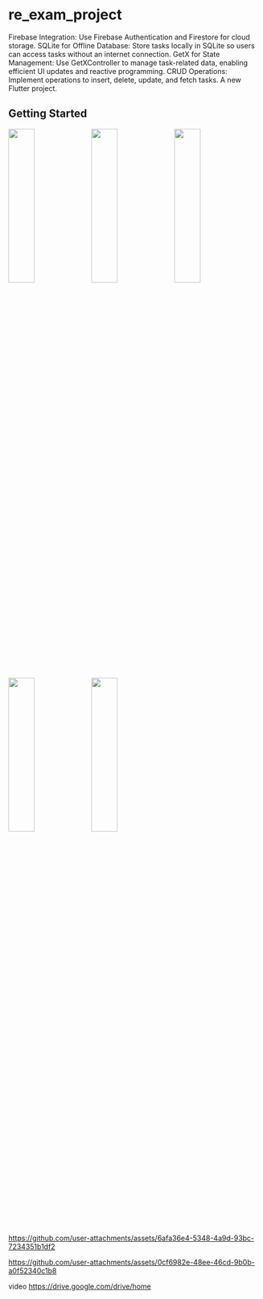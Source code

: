 # re_exam_project

Firebase Integration: Use Firebase Authentication and Firestore for cloud storage.
SQLite for Offline Database: Store tasks locally in SQLite so users can access tasks without an internet connection.
GetX for State Management: Use GetXController to manage task-related data, enabling efficient UI updates and reactive programming.
CRUD Operations: Implement operations to insert, delete, update, and fetch tasks.
A new Flutter project.

## Getting Started
<img src="https://github.com/user-attachments/assets/4be21324-afa9-4003-91cc-a18f3c1504e4" height=28% width=32%>
<img src="https://github.com/user-attachments/assets/d9a95ff3-e1ec-4033-8a06-f80daa757066" height=28% width=32%>
<img src="https://github.com/user-attachments/assets/ca248502-fc6b-4002-81dd-730ca9e38598" height=28% width=32%>
<img src="https://github.com/user-attachments/assets/e9824033-ca71-4d7e-8cde-f48ca3aec633" height=28% width=32%>
<img src="https://github.com/user-attachments/assets/2f41f76a-e66d-4786-9a39-e46428e7eff9" height=28% width=32%>


https://github.com/user-attachments/assets/6afa36e4-5348-4a9d-93bc-7234351b1df2



https://github.com/user-attachments/assets/0cf6982e-48ee-46cd-9b0b-a0f52340c1b8

video
https://drive.google.com/drive/home

